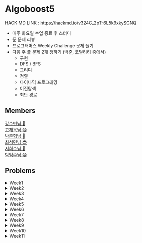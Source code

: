 # **Algoboost5**

HACK MD LINK : https://hackmd.io/v324C_2pT-6L5k9xkySGNQ

- 매주 화요일 수업 종료 후 스터디
- 푼 문제 리뷰
- 프로그래머스 Weekly Challenge 문제 풀기
- 다음 주 풀 문제 2개 정하기 (백준, 코딜리티 중에서)
  - 구현
  - DFS / BFS
  - 그리디
  - 정렬
  - 다이나믹 프로그래밍
  - 이진탐색
  - 최단 경로

## Members

[강수빈님 🐽](https://github.com/suuuuuuuubin)<br/>
[고재욱님 😋](https://github.com/pkpete)<br/>
[박준혁님 🐧](https://github.com/Junhyuk93)<br/>
[최석민님 😎](https://github.com/RockMiin)<br/>
[서희수님 🐝](https://github.com/Seoheesu1)<br/>
[박범수님 😁](https://github.com/hanlyang0522)<br/>

## Problems

<details>
<summary> Week1 </summary>
<p>

- [1926. 그림](https://www.acmicpc.net/problem/1926)
- [1012. 유기농배추](https://www.acmicpc.net/problem/1012)

</p>
</details>

<details>
<summary> Week2 </summary>
<p>

- [14241](https://www.acmicpc.net/problem/14241)
- [20365](https://www.acmicpc.net/problem/20365)

</p>
</details>

<details>
<summary> Week3 </summary>
<p>

- [N번째 큰 수](https://www.acmicpc.net/problem/2075)
- [점 모으기](https://www.acmicpc.net/problem/7571)

</p>
</details>

<details>
<summary> Week4 </summary>
<p>

- [기타 레슨](https://www.acmicpc.net/problem/2343)
- [두 용액](https://www.acmicpc.net/problem/2470)

</p>
</details>

<details>
<summary> Week5 </summary>
<p>

- [1로 만들기](https://www.acmicpc.net/problem/1463)
- [구간 합 구하기4](https://www.acmicpc.net/problem/11659)
- [가장 긴 증가하는 부분 수열](https://www.acmicpc.net/problem/11053)
- [DSLR](https://www.acmicpc.net/problem/9019)
- [외판원 순회2](https://www.acmicpc.net/problem/10971)
- [평범한 배낭](https://www.acmicpc.net/problem/12865)
- [LCS](https://www.acmicpc.net/problem/9251)

</p>
</details>

<details>
<summary> Week6 </summary>
<p>

- [최단경로](https://www.acmicpc.net/problem/1753)
- [트리 순회](https://www.acmicpc.net/problem/1991)
- [트리의 부모 찾기](https://www.acmicpc.net/problem/11725)

</p>
</details>

<details>
<summary> Week7 </summary>
<p>

- [연결 요소의 개수](https://www.acmicpc.net/problem/11724)
- [섬의 개수](https://www.acmicpc.net/problem/4963)
- [스타트링크](https://www.acmicpc.net/problem/5014)
- [안전 영역](https://www.acmicpc.net/problem/2468)
- [불](https://www.acmicpc.net/problem/5427)

</p>
</details>

<details>
<summary> Week8 </summary>
<p>
  
* [수들의 합 2](https://www.acmicpc.net/problem/2003)
* [문자 해독](https://www.acmicpc.net/problem/1593)
  
</p>
</details>

<details>
<summary> Week9 </summary>
<p>
  
* [배열 돌리기 1](https://www.acmicpc.net/problem/16926)
* [톱니바퀴](https://www.acmicpc.net/problem/14891)
* [아기상어](https://www.acmicpc.net/problem/16236)
  
</p>
</details>

<details>
<summary> Week10 </summary>
<p>
  
* [암호 만들기](https://www.acmicpc.net/problem/1759)
* [부분 수열의 합](https://www.acmicpc.net/problem/1182)
  
</p>
</details>

<details>
<summary> Week11 </summary>
<p>
  
* [소풍](https://www.acmicpc.net/problem/2026)
* [연산자 끼워넣기 (3)](https://www.acmicpc.net/problem/15659)
* [N-Queen](https://www.acmicpc.net/problem/9663)
  
</p>
</details>
